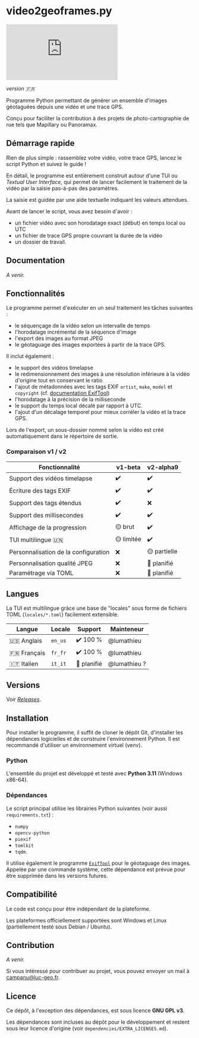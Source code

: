 # video2geoframes.py

![Gitea Release](https://img.shields.io/gitea/v/release/lumathieu/video2geoframes.py?gitea_url=https%3A%2F%2Fgit.luc-geo.fr&include_prereleases&sort=semver&display_name=release&style=flat&link=https%3A%2F%2Fgit.luc-geo.fr%2Flumathieu%2Fvideo2geoframes.py%2Freleases)

_version 🇫🇷_

Programme Python permettant de générer un ensemble d'images géotaguées depuis une vidéo et une trace GPS.

Conçu pour faciliter la contribution à des projets de photo-cartographie de rue tels que Mapillary ou Panoramax.

## Démarrage rapide

Rien de plus simple : rassemblez votre vidéo, votre trace GPS, lancez le script Python et suivez le guide !

En détail, le programme est entièrement construit autour d'une TUI ou _Textual User Interface_, qui permet de lancer
facilement le traitement de la vidéo par la saisie pas-à-pas des paramètres.

La saisie est guidée par une aide textuelle indiquant les valeurs attendues.

Avant de lancer le script, vous avez besoin d'avoir :
* un fichier vidéo avec son horodatage exact (début) en temps local ou UTC 
* un fichier de trace GPS propre couvrant la durée de la vidéo
* un dossier de travail.

## Documentation

_A venir._

## Fonctionnalités

Le programme permet d'exécuter en un seul traitement les tâches suivantes :
* le séquençage de la vidéo selon un intervalle de temps
* l'horodatage incrémental de la séquence d'image
* l'export des images au format JPEG
* le géotaguage des images exportées à partir de la trace GPS.

Il inclut également :
* le support des vidéos timelapse
* le redimensionnement des images à une résolution inférieure à la vidéo d'origine tout en conservant le ratio
* l'ajout de métadonnées avec les tags EXIF `artist`, `make`, `model` et `copyright` (cf. [documentation ExifTool](https://exiftool.org/TagNames/EXIF.html))
* l'horodatage à la précision de la milliseconde
* le support du temps local décalé par rapport à UTC.
* l'ajout d'un décalage temporel pour mieux corréler la vidéo et la trace GPS.

Lors de l'export, un sous-dossier nommé selon la vidéo est créé automatiquement dans le répertoire de sortie.

### Comparaison v1 / v2

| Fonctionnalité                       | v1-beta    | v2-alpha9    |
|--------------------------------------|------------|--------------|
| Support des vidéos timelapse         | ✔️         | ✔️           |
| Écriture des tags EXIF               | ✔️         | ✔️           |
| Support des tags étendus             | ✔️         | ❌            |
| Support des millisecondes            | ✔️         | ✔️           |
| Affichage de la progression          | 🟡 brut    | ✔️           |
| TUI multilingue 🇺🇳                 | 🟡 limitée | ✔️           |
| Personnalisation de la configuration | ❌          | 🟡 partielle | 
| Personnalisation qualité JPEG        | ❌          | 🔄 planifié  |
| Paramétrage via TOML                 | ❌          | 🔄 planifié  |

## Langues
 
La TUI est multilingue grâce une base de "locales" sous forme de fichiers TOML (`locales/*.toml`) facilement extensible.

| Langue        | Locale  | Support     | Mainteneur   |
|---------------|---------|-------------|--------------|
| 🇺🇸 Anglais  | `en_us` | ✔️ 100 %    | @lumathieu   |
| 🇫🇷 Français | `fr_fr` | ✔️ 100 %    | @lumathieu   |
| 🇮🇹 Italien  | `it_it` | 🔄 planifié | @lumathieu ? |

## Versions

Voir [_Releases_](https://git.luc-geo.fr/lumathieu/video2geoframes.py/releases).

## Installation

Pour installer le programme, il suffit de cloner le dépôt Git, d'installer les dépendances logicielles et de construire
l'environnement Python. Il est recommandé d'utiliser un environnement virtuel (venv).

### Python

L'ensemble du projet est développé et testé avec **Python 3.11** (Windows x86-64).

### Dépendances

Le script principal utilise les librairies Python suivantes (voir aussi `requirements.txt`) :
- `numpy`
- `opencv-python`
- `piexif`
- `tomlkit`
- `tqdm`.

Il utilise également le programme [`ExifTool`](https://exiftool.org/) pour le géotaguage des images.
Appelée par une commande système, cette dépendance est prévue pour être supprimée dans les versions futures.

## Compatibilité

Le code est conçu pour être indépendant de la plateforme.

Les plateformes officiellement supportées sont Windows et Linux (partiellement testé sous Debian / Ubuntu).

## Contribution

_A venir._

Si vous intéressé pour contribuer au projet, vous pouvez envoyer un mail à campanu@luc-geo.fr.

## Licence

Ce dépôt, à l'exception des dépendances, est sous licence **GNU GPL v3**.

Les dépendances sont incluses au dépôt pour le développement et restent sous leur licence d'origine
(voir `dependencies/EXTRA_LICENSES.md`).